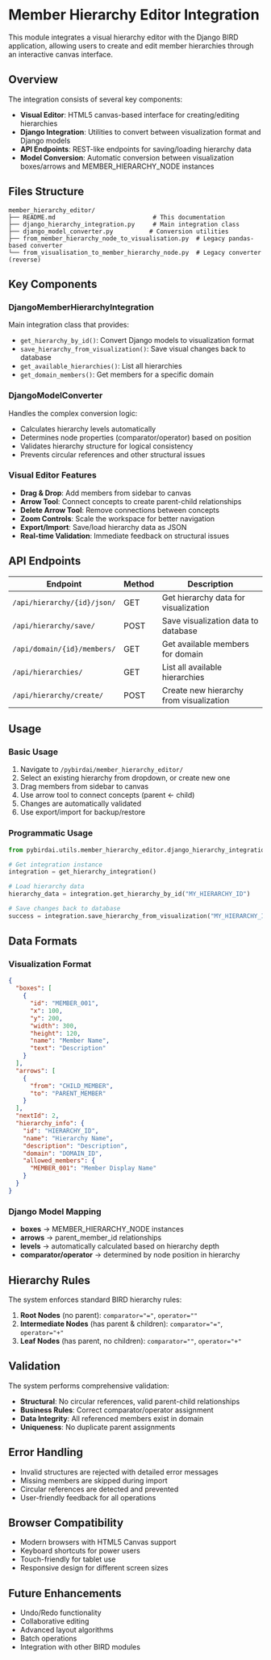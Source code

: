 # Member Hierarchy Editor Integration

This module integrates a visual hierarchy editor with the Django BIRD application, allowing users to create and edit member hierarchies through an interactive canvas interface.

## Overview

The integration consists of several key components:

- **Visual Editor**: HTML5 canvas-based interface for creating/editing hierarchies
- **Django Integration**: Utilities to convert between visualization format and Django models
- **API Endpoints**: REST-like endpoints for saving/loading hierarchy data
- **Model Conversion**: Automatic conversion between visualization boxes/arrows and MEMBER_HIERARCHY_NODE instances

## Files Structure

```
member_hierarchy_editor/
├── README.md                           # This documentation
├── django_hierarchy_integration.py     # Main integration class
├── django_model_converter.py          # Conversion utilities
├── from_member_hierarchy_node_to_visualisation.py  # Legacy pandas-based converter
└── from_visualisation_to_member_hierarchy_node.py  # Legacy converter (reverse)
```

## Key Components

### DjangoMemberHierarchyIntegration

Main integration class that provides:
- `get_hierarchy_by_id()`: Convert Django models to visualization format
- `save_hierarchy_from_visualization()`: Save visual changes back to database
- `get_available_hierarchies()`: List all hierarchies
- `get_domain_members()`: Get members for a specific domain

### DjangoModelConverter

Handles the complex conversion logic:
- Calculates hierarchy levels automatically
- Determines node properties (comparator/operator) based on position
- Validates hierarchy structure for logical consistency
- Prevents circular references and other structural issues

### Visual Editor Features

- **Drag & Drop**: Add members from sidebar to canvas
- **Arrow Tool**: Connect concepts to create parent-child relationships
- **Delete Arrow Tool**: Remove connections between concepts
- **Zoom Controls**: Scale the workspace for better navigation
- **Export/Import**: Save/load hierarchy data as JSON
- **Real-time Validation**: Immediate feedback on structural issues

## API Endpoints

| Endpoint | Method | Description |
|----------|--------|-------------|
| `/api/hierarchy/{id}/json/` | GET | Get hierarchy data for visualization |
| `/api/hierarchy/save/` | POST | Save visualization data to database |
| `/api/domain/{id}/members/` | GET | Get available members for domain |
| `/api/hierarchies/` | GET | List all available hierarchies |
| `/api/hierarchy/create/` | POST | Create new hierarchy from visualization |

## Usage

### Basic Usage

1. Navigate to `/pybirdai/member_hierarchy_editor/`
2. Select an existing hierarchy from dropdown, or create new one
3. Drag members from sidebar to canvas
4. Use arrow tool to connect concepts (parent ← child)
5. Changes are automatically validated
6. Use export/import for backup/restore

### Programmatic Usage

```python
from pybirdai.utils.member_hierarchy_editor.django_hierarchy_integration import get_hierarchy_integration

# Get integration instance
integration = get_hierarchy_integration()

# Load hierarchy data
hierarchy_data = integration.get_hierarchy_by_id("MY_HIERARCHY_ID")

# Save changes back to database
success = integration.save_hierarchy_from_visualization("MY_HIERARCHY_ID", modified_data)
```

## Data Formats

### Visualization Format

```json
{
  "boxes": [
    {
      "id": "MEMBER_001",
      "x": 100,
      "y": 200,
      "width": 300,
      "height": 120,
      "name": "Member Name",
      "text": "Description"
    }
  ],
  "arrows": [
    {
      "from": "CHILD_MEMBER",
      "to": "PARENT_MEMBER"
    }
  ],
  "nextId": 2,
  "hierarchy_info": {
    "id": "HIERARCHY_ID",
    "name": "Hierarchy Name",
    "description": "Description",
    "domain": "DOMAIN_ID",
    "allowed_members": {
      "MEMBER_001": "Member Display Name"
    }
  }
}
```

### Django Model Mapping

- **boxes** → MEMBER_HIERARCHY_NODE instances
- **arrows** → parent_member_id relationships
- **levels** → automatically calculated based on hierarchy depth
- **comparator/operator** → determined by node position in hierarchy

## Hierarchy Rules

The system enforces standard BIRD hierarchy rules:

1. **Root Nodes** (no parent): `comparator="="`, `operator=""`
2. **Intermediate Nodes** (has parent & children): `comparator="="`, `operator="+"`
3. **Leaf Nodes** (has parent, no children): `comparator=""`, `operator="+"`

## Validation

The system performs comprehensive validation:

- **Structural**: No circular references, valid parent-child relationships
- **Business Rules**: Correct comparator/operator assignment
- **Data Integrity**: All referenced members exist in domain
- **Uniqueness**: No duplicate parent assignments

## Error Handling

- Invalid structures are rejected with detailed error messages
- Missing members are skipped during import
- Circular references are detected and prevented
- User-friendly feedback for all operations

## Browser Compatibility

- Modern browsers with HTML5 Canvas support
- Keyboard shortcuts for power users
- Touch-friendly for tablet use
- Responsive design for different screen sizes

## Future Enhancements

- Undo/Redo functionality
- Collaborative editing
- Advanced layout algorithms
- Batch operations
- Integration with other BIRD modules